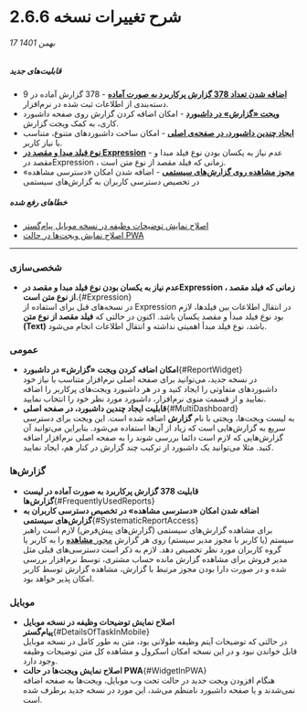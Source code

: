 #  شرح تغییرات نسخه 2.6.6

###### 17 بهمن 1401
##### قابلیت‌های جدید
- [**اضافه شدن تعداد 378 گزارش پرکاربرد به صورت آماده**](https://github.com/1stco/PayamGostarDocs/blob/master/help2.5.4/Management-and-reports/FrequentlyUsedReports/FrequentlyUsedReportsIntroduction.md) - 378 گزارش آماده در 9 دسته‌بندی از اطلاعات ثبت شده در نرم‌افزار.
- [**ویجت «گزارش» در داشبورد**](https://github.com/1stco/PayamGostarDocs/blob/master/help2.5.4/home/widget/ReportWidget.md) - امکان اضافه کردن گزارش روی صفحه داشبورد کاری، به کمک ویجت گزارش.
- [**ایجاد چندین داشبورد، در صفحه‌ی اصلی**](https://github.com/1stco/PayamGostarDocs/blob/master/help2.5.4/home/MultiDashboard.md) - امکان ساخت داشبوردهای متنوع، متناسب با نیاز کاربر.
- [**نوع فیلد مبدا و مقصد در Expression**]() - عدم نیاز به یکسان بودن نوع فیلد مبدا و مقصد  درExpression  ، زمانی که فیلد مقصد از نوع متن است.
- [**مجوز مشاهده روی گزارش‌های سیستمی**](https://github.com/1stco/PayamGostarDocs/blob/master/help2.5.4/Management-and-reports/FrequentlyUsedReports/ReportAccessSettings.md) - اضافه شدن امکان «دسترسی مشاهده» در تخصیص دسترسی کاربران به گزارش‌های سیستمی

##### خطاهای رفع شده
- [اصلاح نمایش توضیحات وظیفه در نسخه موبایل پیام‌گستر](#DetailsOfTaskInMobile)
- [اصلاح نمایش ویجت‌ها در حالت PWA](#WidgetInPWA)

****

### شخصی‌سازی
- **عدم نیاز به یکسان بودن نوع فیلد مبدا و مقصد  درExpression  ، زمانی که فیلد مقصد از نوع متن است.**{#Expression}<br>
   در نسخه‌های قبل برای استفاده از Expression در انتقال اطلاعات بین فیلدها، لازم بود نوع فیلد مبدأ و مقصد یکسان باشد. اکنون در حالتی که **فیلد مقصد از نوع متن (Text)** باشد، نوع فیلد مبدأ اهمیتی نداشته و انتقال اطلاعات انجام می‌شود.
### عمومی 
- **امکان اضافه کردن ویجت «گزارش» در داشبورد**{#ReportWidget}<br>
   در نسخه جدید، می‌توانید برای صفحه اصلی نرم‌افزار متناسب با نیاز خود داشبوردهای متفاوتی را ایجاد کنید و در هر داشبورد ویجت‌های پرکاربر را اضافه نمایید و از قسمت منوی نرم‌افزار، داشبورد مورد نظر خود را انتخاب نمایید.
- **قابلیت ایجاد چندین داشبورد، در صفحه اصلی**{#MultiDashboard}<br>
   به لیست ویجت‌ها، ویجتی با نام **گزارش** اضافه شده است. این ویجت برای دسترسی سریع به گزارش‌هایی است که زیاد از آن‌ها استفاده می‌شود. بنابراین می‌توانید آن گزارش‌هایی که لازم است دائما بررسی شوند را به صفحه اصلی نرم‌افزار اضافه کنید. مثلا می‌توانید یک داشبورد از ترکیب چند گزارش در کنار هم، ایجاد نمایید.

### گزارش‌ها
- **قابلیت 378 گزارش پرکاربرد به صورت آماده در لیست گزارش‌ها**{#FrequentlyUsedReports}<br>
- **اضافه شدن امکان «دسترسی مشاهده» در تخصیص دسترسی کاربران به گزارش‌های سیستمی**{#SystematicReportAccess}<br>
   برای مشاهده گزارش‌های سیستمی (گزارش‌های پیش‌فرض) لازم است راهبر سیستم (یا کاربر با مجوز مدیر سیستم) روی هر گزارش [مجوز **مشاهده**](https://github.com/1stco/PayamGostarDocs/blob/master/help2.5.4/Management-and-reports/FrequentlyUsedReports/ReportAccessSettings.md) را به کاربر یا گروه کاربران مورد نظر تخصیص دهد. لازم به ذکر است دسترسی‌های قبلی مثل مدیر فروش برای مشاهده گزارش مانده حساب مشتری، توسط نرم‌افزار بررسی شده و در صورت دارا بودن مجوز مرتبط با گزارش، مشاهده گزارش توسط کاربر امکان پذیر خواهد بود.

### موبایل
- **اصلاح نمایش توضیحات وظیفه در نسخه موبایل پیام‌گستر**{#DetailsOfTaskInMobile}<br>
   در حالتی که توضیحات آیتم وظیفه طولانی بود، متن به طور کامل در نسخه موبایل قابل خواندن نبود و در این نسخه امکان اسکرول و مشاهده کل متن توضیحات وظیفه وجود دارد.
- **اصلاح نمایش ویجت‌ها در حالت PWA**{#WidgetInPWA}<br>
   هنگام افزودن ویجت جدید در حالت تحت وب موبایل، ویجت‌ها به صفحه اضافه نمی‌شدند و یا صفحه داشبورد نامنظم می‌شد، این مورد در نسخه جدید برطرف شده است.


